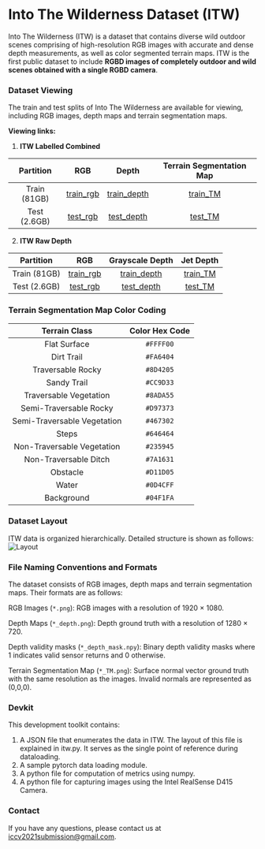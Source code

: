 # Into The Wilderness Dataset (ITW)


Into The Wilderness (ITW) is a dataset that contains diverse wild outdoor scenes comprising of high-resolution RGB images with accurate and dense depth measurements, as well as color segmented terrain maps. ITW is the first public dataset to include **RGBD images of completely outdoor and wild scenes obtained with a single RGBD camera**.

### Dataset Viewing

The train and test splits of Into The Wilderness are available for viewing, including RGB images, depth maps and terrain segmentation maps.

**Viewing links:**

1. **ITW Labelled Combined**

|     Partition      |                      RGB                      | Depth                                               |             Terrain Segmentation Map             |
| :----------------: | :-------------------------------------------: | :-------------------------------------------------: | :----------------------------------------------: |
|    Train (81GB)    | [train_rgb](http://diode-dataset.s3.amazonaws.com/train.tar.gz) | [train_depth](https://pan.baidu.com/s/1Ga9v6jVzyxfu1TUWJzo7mA) | [train_TM](https://pan.baidu.com/s/1Ga9v6jVzyxfu1TUWJzo7mA) |
|     Test (2.6GB)   | [test_rgb](http://diode-dataset.s3.amazonaws.com/val.tar.gz)     | [test_depth](https://pan.baidu.com/s/18IoX7f9W3F7acP0hjl7NSA) | [test_TM](https://pan.baidu.com/s/1Ga9v6jVzyxfu1TUWJzo7mA) |

2. **ITW Raw Depth**


|     Partition      |                      RGB                      |                  Grayscale Depth                    |                    Jet Depth                     |
| :----------------: | :-------------------------------------------: | :-------------------------------------------------: | :----------------------------------------------: |
|    Train (81GB)    | [train_rgb](http://diode-dataset.s3.amazonaws.com/train.tar.gz) | [train_depth](https://pan.baidu.com/s/1Ga9v6jVzyxfu1TUWJzo7mA) | [train_TM](https://pan.baidu.com/s/1Ga9v6jVzyxfu1TUWJzo7mA) |
|     Test (2.6GB)   | [test_rgb](http://diode-dataset.s3.amazonaws.com/val.tar.gz)     | [test_depth](https://pan.baidu.com/s/18IoX7f9W3F7acP0hjl7NSA) | [test_TM](https://pan.baidu.com/s/1Ga9v6jVzyxfu1TUWJzo7mA) |

### Terrain Segmentation Map Color Coding

|     Terrain Class      |                      Color Hex Code                      |
| :--------------------: | :------------------------------------------------------: |
|   Flat Surface    |`#FFFF00` |
|   Dirt Trail    | `#FA6404` |
|   Traversable Rocky    | `#8D4205` |
|   Sandy Trail    | `#CC9D33` |
|   Traversable Vegetation    | `#8ADA55` |
|   Semi-Traversable Rocky    | `#D97373` |
|   Semi-Traversable Vegetation    | `#467302` |
|   Steps    | `#646464` |
|   Non-Traversable Vegetation    | `#235945` |
|   Non-Traversable Ditch    | `#7A1631` |
|   Obstacle    | `#D11D05` |
|   Water    | `#0D4CFF` |
|   Background    | `#04F1FA` |


### Dataset Layout
ITW data is organized hierarchically. Detailed structure is shown as follows:
![Layout](dataset_layout.png)

### File Naming Conventions and Formats
The dataset consists of RGB images, depth maps and terrain segmentation maps. Their formats are as follows:

  RGB Images (`*.png`): RGB images with a resolution of 1920 × 1080.

  Depth Maps (`*_depth.png`): Depth ground truth with a resolution of 1280 × 720.

  Depth validity masks (`*_depth_mask.npy`): Binary depth validity masks where 1 indicates valid sensor returns and 0 otherwise.
  
  Terrain Segmentation Map (`*_TM.png`): Surface normal vector ground truth with the same resolution as the images. Invalid normals are represented as (0,0,0).

### Devkit
This development toolkit contains:
1. A JSON file that enumerates the data in ITW. The layout of this file is explained in itw.py. It serves as the single point of reference during dataloading.
2. A sample pytorch data loading module.
3. A python file for computation of metrics using numpy.
4. A python file for capturing images using the Intel RealSense D415 Camera.

### Contact
If you have any questions, please contact us at [iccv2021submission@gmail.com](iccv2021submission@gmail.com).
